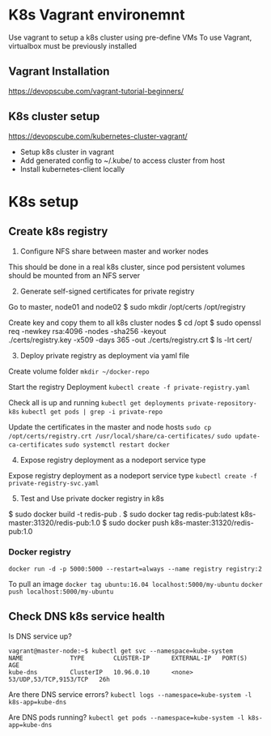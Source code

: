 # K8s Vagrant environemnt

Use vagrant to setup a k8s cluster using pre-define VMs
To use Vagrant, virtualbox must be previously installed

## Vagrant Installation

https://devopscube.com/vagrant-tutorial-beginners/

## K8s cluster setup

https://devopscube.com/kubernetes-cluster-vagrant/
* Setup k8s cluster in vagrant
* Add generated config to ~/.kube/ to access cluster from host
* Install kubernetes-client locally


# K8s setup

## Create k8s registry

1. Configure NFS share between master and worker nodes

This should be done in a real k8s cluster, since pod persistent volumes should be mounted from an NFS server

2. Generate self-signed certificates for private registry

Go to master, node01 and node02
$ sudo mkdir /opt/certs /opt/registry

Create key and copy them to all k8s cluster nodes
$ cd /opt 
$ sudo openssl req -newkey rsa:4096 -nodes -sha256 -keyout \
 ./certs/registry.key -x509 -days 365 -out ./certs/registry.crt
$ ls -lrt cert/


3. Deploy private registry as deployment via yaml file

Create volume folder
`mkdir ~/docker-repo`

Start the registry Deployment
`kubectl create -f private-registry.yaml`

Check all is up and running
`kubectl get deployments private-repository-k8s`
`kubectl get pods | grep -i private-repo`

Update the certificates in the master and node hosts
`sudo cp /opt/certs/registry.crt /usr/local/share/ca-certificates/`
`sudo update-ca-certificates`
`sudo systemctl restart docker`

4. Expose registry deployment as a nodeport service type

Expose registry deployment as a nodeport service type
`kubectl create -f private-registry-svc.yaml`

5. Test and Use private docker registry in k8s

$ sudo docker build -t redis-pub .
$ sudo docker tag redis-pub:latest k8s-master:31320/redis-pub:1.0
$ sudo docker push k8s-master:31320/redis-pub:1.0
### Docker registry

`docker run -d -p 5000:5000 --restart=always --name registry registry:2`

To pull an image
`docker tag ubuntu:16.04 localhost:5000/my-ubuntu`
`docker push localhost:5000/my-ubuntu`



## Check DNS k8s service health
Is DNS service up?
```
vagrant@master-node:~$ kubectl get svc --namespace=kube-system
NAME             TYPE        CLUSTER-IP      EXTERNAL-IP   PORT(S)                  AGE
kube-dns         ClusterIP   10.96.0.10      <none>        53/UDP,53/TCP,9153/TCP   26h
```

Are there DNS service errors? 
`kubectl logs --namespace=kube-system -l k8s-app=kube-dns`

Are DNS pods running?
`kubectl get pods --namespace=kube-system -l k8s-app=kube-dns`


